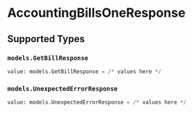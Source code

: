 # AccountingBillsOneResponse


## Supported Types

### `models.GetBillResponse`

```python
value: models.GetBillResponse = /* values here */
```

### `models.UnexpectedErrorResponse`

```python
value: models.UnexpectedErrorResponse = /* values here */
```


